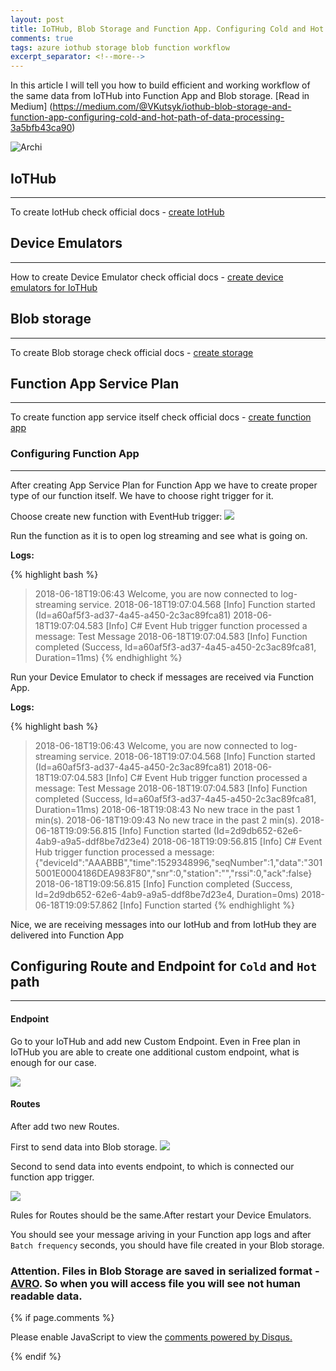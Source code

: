 ```yaml
---
layout: post
title: IoTHub, Blob Storage and Function App. Configuring Cold and Hot path of data processing.
comments: true
tags: azure iothub storage blob function workflow
excerpt_separator: <!--more-->
---
```


In this article I will tell you how to build efficient and working workflow of the same data from IoTHub into Function App and Blob storage.
[Read in Medium] (https://medium.com/@VKutsyk/iothub-blob-storage-and-function-app-configuring-cold-and-hot-path-of-data-processing-3a5bfb43ca90)

![Archi](https://docs.microsoft.com/en-us/azure/iot-hub/media/iot-hub-store-data-in-azure-table-storage/1_route-to-storage.png)
<!--more-->

## IoTHub
---
To create IotHub check official docs - [create IotHub](https://docs.microsoft.com/en-us/azure/iot-hub/iot-hub-create-through-portal)

## Device Emulators
---
How to create Device Emulator check official docs - [create device emulators for IoTHub](https://docs.microsoft.com/en-us/azure/iot-hub/quickstart-send-telemetry-node)

## Blob storage
---
To create Blob storage check official docs - [create storage](https://docs.microsoft.com/en-us/azure/storage/common/storage-create-storage-account)

## Function App Service Plan
---
To create function app service itself check official docs - [create function app](https://docs.microsoft.com/en-us/azure/azure-functions/functions-create-first-azure-function)

### Configuring Function App
---
After creating App Service Plan for Function App we have to create proper type of our function itself. We have to choose right trigger for it.

Choose create new function with EventHub trigger:
![](https://github.com/kutsyk/kutsyk.github.io/blob/master/images/azure_iot_function_blob/function_type.PNG?raw=true)

Run the function as it is to open log streaming and see what is going on.

__Logs:__

{% highlight bash %}
> 2018-06-18T19:06:43  Welcome, you are now connected to log-streaming service.
> 2018-06-18T19:07:04.568 [Info] Function started (Id=a60af5f3-ad37-4a45-a450-2c3ac89fca81)
> 2018-06-18T19:07:04.583 [Info] C# Event Hub trigger function processed a message: Test Message
> 2018-06-18T19:07:04.583 [Info] Function completed (Success, Id=a60af5f3-ad37-4a45-a450-2c3ac89fca81, Duration=11ms)
{% endhighlight %}

Run your Device Emulator to check if messages are received via Function App.

__Logs:__

{% highlight bash %}
> 2018-06-18T19:06:43  Welcome, you are now connected to log-streaming service.
> 2018-06-18T19:07:04.568 [Info] Function started (Id=a60af5f3-ad37-4a45-a450-2c3ac89fca81)
> 2018-06-18T19:07:04.583 [Info] C# Event Hub trigger function processed a message: Test Message
> 2018-06-18T19:07:04.583 [Info] Function completed (Success, Id=a60af5f3-ad37-4a45-a450-2c3ac89fca81, Duration=11ms)
> 2018-06-18T19:08:43  No new trace in the past 1 min(s).
> 2018-06-18T19:09:43  No new trace in the past 2 min(s).
> 2018-06-18T19:09:56.815 [Info] Function started (Id=2d9db652-62e6-4ab9-a9a5-ddf8be7d23e4)
> 2018-06-18T19:09:56.815 [Info] C# Event Hub trigger function processed a message: {"deviceId":"AAABBB","time":1529348996,"seqNumber":1,"data":"3015001E0004186DEA983F80","snr":0,"station":"","rssi":0,"ack":false}
> 2018-06-18T19:09:56.815 [Info] Function completed (Success, Id=2d9db652-62e6-4ab9-a9a5-ddf8be7d23e4, Duration=0ms)
> 2018-06-18T19:09:57.862 [Info] Function started
{% endhighlight %}

Nice, we are receiving messages into our IotHub and from IotHub they are delivered into Function App

## Configuring Route and Endpoint for `Cold` and `Hot` path
---

#### Endpoint
Go to your IoTHub and add new Custom Endpoint. Even in Free plan in IoTHub you are able to create one additional custom endpoint, what is enough for our case.

![](https://docs.microsoft.com/en-us/azure/iot-hub/media/iot-hub-store-data-in-azure-table-storage/2_custom-storage-endpoint.png)

#### Routes
After add two new Routes.

First to send data into Blob storage.
![](https://docs.microsoft.com/en-us/azure/iot-hub/media/iot-hub-store-data-in-azure-table-storage/3_create-route.png)

Second to send data into events endpoint, to which is connected our function app trigger.

![](https://github.com/kutsyk/kutsyk.github.io/blob/master/images/azure_iot_function_blob/iothub_route_function.PNG?raw=true)

Rules for Routes should be the same.After restart your Device Emulators.

You should see your message ariving in your Function app logs and after `Batch frequency` seconds, you should have file created in your Blob storage.

### Attention. Files in Blob Storage are saved in serialized format - [AVRO](https://avro.apache.org/). So when you will access file you will see not human readable data.


{% if page.comments %} 
<div id="disqus_thread"></div>
<script>

/**
*  RECOMMENDED CONFIGURATION VARIABLES: EDIT AND UNCOMMENT THE SECTION BELOW TO INSERT DYNAMIC VALUES FROM YOUR PLATFORM OR CMS.
*  LEARN WHY DEFINING THESE VARIABLES IS IMPORTANT: https://disqus.com/admin/universalcode/#configuration-variables*/
/*
var disqus_config = function () {
this.page.url = PAGE_URL;  // Replace PAGE_URL with your page's canonical URL variable
this.page.identifier = PAGE_IDENTIFIER; // Replace PAGE_IDENTIFIER with your page's unique identifier variable
};
*/
(function() { // DON'T EDIT BELOW THIS LINE
var d = document, s = d.createElement('script');
s.src = 'https://kutsyk.disqus.com/embed.js';
s.setAttribute('data-timestamp', +new Date());
(d.head || d.body).appendChild(s);
})();
</script>
<script id="dsq-count-scr" src="//kutsyk.disqus.com/count.js" async></script>    
<noscript>Please enable JavaScript to view the <a href="https://disqus.com/?ref_noscript">comments powered by Disqus.</a></noscript>
                            
{% endif %}

<script type="application/ld+json">
{
  "@context": "http://schema.org",
  "@type": "NewsArticle",
  "mainEntityOfPage": {
    "@type": "WebPage",
    "@id": "https://google.com/article"
  },
  "headline": "IoTHub, Blob Storage and Function App. Configuring Cold and Hot path of data processing.",
  "image": [
    "https://docs.microsoft.com/en-us/azure/iot-hub/media/iot-hub-store-data-in-azure-table-storage/1_route-to-storage.png",
   ],
  "datePublished": "2018-03-29T08:00:00+08:00",
  "dateModified": "2018-03-29T09:20:00+08:00",
  "author": {
    "@type": "Person",
    "name": "Vasyl Kutsyk"
  },
   "publisher": {
    "@type": "Organization",
    "name": "Kutsyk",
    "logo": {
      "@type": "ImageObject",
      "url": "https://kutsyk.github.io/images/main_photo.jpg"
    }
  },
  "description": "In this article I will tell you how to build efficient and working workflow of the same data from IoTHub into Function App and Blob storage"
}
</script>
